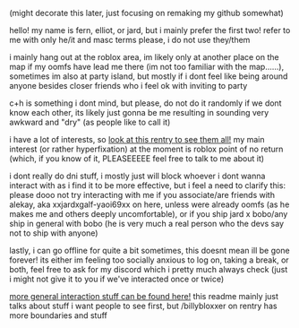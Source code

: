 (might decorate this later, just focusing on remaking my github somewhat)

hello! my name is fern, elliot, or jard, but i mainly prefer the first two! refer to me with only he/it and masc terms please, i do not use they/them

i mainly hang out at the roblox area, im likely only at another place on the map if my oomfs have lead me there (im not too familiar with the map......), sometimes im also at party island, but mostly if i dont feel like being around anyone besides closer friends who i feel ok with inviting to party

c+h is something i dont mind, but please, do not do it randomly if we dont know each other, its likely just gonna be me resulting in sounding very awkward and "dry" (as people like to call it)

i have a lot of interests, so [look at this rentry to see them all!](https://rentry.co/catjard) my main interest (or rather hyperfixation) at the moment is roblox point of no return (which, if you know of it, PLEASEEEEE feel free to talk to me about it)

i dont really do dni stuff, i mostly just will block whoever i dont wanna interact with as i find it to be more effective, but i feel a need to clarify this: please dooo not try interacting with me if you associate/are friends with alekay, aka xxjardxgalf-yaoi69xx on here, unless were already oomfs (as he makes me and others deeply uncomfortable), or if you ship jard x bobo/any ship in general with bobo (he is very much a real person who the devs say not to ship with anyone)

lastly, i can go offline for quite a bit sometimes, this doesnt mean ill be gone forever! its either im feeling too socially anxious to log on, taking a break, or both, feel free to ask for my discord which i pretty much always check (just i might not give it to you if we've interacted once or twice)

[more general interaction stuff can be found here!](https://rentry.co/billybloxxer) this readme mainly just talks about stuff i want people to see first, but /billybloxxer on rentry has more boundaries and stuff
